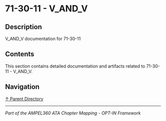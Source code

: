 # 71-30-11 - V_AND_V

## Description

V_AND_V documentation for 71-30-11

## Contents

This section contains detailed documentation and artifacts related to 71-30-11 - V_AND_V.

## Navigation

[↑ Parent Directory](../README.md)

---

*Part of the AMPEL360 ATA Chapter Mapping - OPT-IN Framework*
